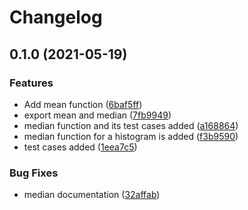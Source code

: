# Changelog

## 0.1.0 (2021-05-19)


### Features

* Add mean function ([6baf5ff](https://www.github.com/mljs/histogram-stats/commit/6baf5ff5014703a008742de62d2efcf8a63dc3ad))
* export mean and median ([7fb9949](https://www.github.com/mljs/histogram-stats/commit/7fb9949fece44dbc04920c66a9a2cc3fb0d7f17d))
* median function and its test cases added ([a168864](https://www.github.com/mljs/histogram-stats/commit/a168864623b81f26728a0d9308d94d6817e51d39))
* median function for a histogram is added ([f3b9590](https://www.github.com/mljs/histogram-stats/commit/f3b9590a9d3fa9c727ff9f65007a2b0e0e3a0ccf))
* test cases added ([1eea7c5](https://www.github.com/mljs/histogram-stats/commit/1eea7c5638542466b577c0c0003a98735329fa2c))


### Bug Fixes

* median documentation ([32affab](https://www.github.com/mljs/histogram-stats/commit/32affaba5f34b3f3f231c6ee9a3ec3de10ff6dd0))
